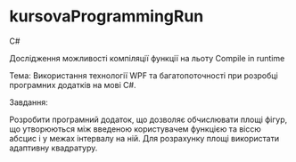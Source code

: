 # kursovaProgrammingRun

C#

Дослідження можливості компіляції функції на льоту Compile in runtime

Тема: Використання технології WPF та багатопоточності при розробці програмних додатків на мові C#.
 
Завдання:

Розробити програмний додаток, що дозволяє обчислювати площі фігур, що утворюються між введеною користувачем функцією та віссю абсцис
і у межах інтервалу на ній. Для розрахунку площі використати адаптивну квадратуру.
